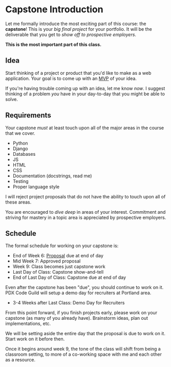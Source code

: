 # Capstone Introduction
Let me formally introduce the most exciting part of this course: the **capstone**!
This is your _big final project_ for your portfolio.
It will be the deliverable that you get to _show off to prospective employers_.

**This is the most important part of this class.**

## Idea
Start thinking of a project or product that you'd like to make as a web application.
Your goal is to come up with an [MVP](/notes/capstone-mvp.md) of your idea.

If you're having trouble coming up with an idea, let me know _now_.
I suggest thinking of a problem _you_ have in your day-to-day that you might be able to solve.

## Requirements
Your capstone _must_ at least touch upon all of the major areas in the course that we cover.
* Python
* Django
* Databases
* JS
* HTML
* CSS
* Documentation (docstrings, read me)
* Testing
* Proper language style

I will reject project proposals that do not have the ability to touch upon all of these areas.

You are encouraged to _dive deep_ in areas of your interest.
Commitment and striving for mastery in a topic area is appreciated by prospective employers.

## Schedule
The formal schedule for working on your capstone is:
* End of Week 6: [Proposal](/notes/capstone-proposal.md) due at end of day
* Mid Week 7: Approved proposal
* Week 9: Class becomes just capstone work
* Last Day of Class: Capstone show-and-tell
* End of Last Day of Class: Capstone due at end of day

Even after the capstone has been "due", you should continue to work on it.
PDX Code Guild will setup a demo day for recruiters at Portland area.

* 3-4 Weeks after Last Class: Demo Day for Recruiters

From this point forward, if you finish projects early, please work on your capstone (as many of you already have).
Brainstorm ideas, plan out implementations, etc.

We will be setting aside the entire day that the proposal is due to work on it.
Start work on it before then.

Once it begins around week 9, the tone of the class will shift from being a classroom setting, to more of a co-working space with me and each other as a resource.

